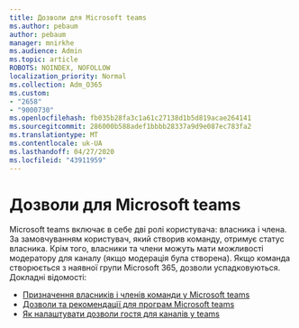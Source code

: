 ```yaml
---
title: Дозволи для Microsoft teams
ms.author: pebaum
author: pebaum
manager: mnirkhe
ms.audience: Admin
ms.topic: article
ROBOTS: NOINDEX, NOFOLLOW
localization_priority: Normal
ms.collection: Adm_O365
ms.custom:
- "2658"
- "9000730"
ms.openlocfilehash: fb035b28fa3c1a61c27138d1b5d819acae264141
ms.sourcegitcommit: 286000b588adef1bbbb28337a9d9e087ec783fa2
ms.translationtype: MT
ms.contentlocale: uk-UA
ms.lasthandoff: 04/27/2020
ms.locfileid: "43911959"
---
```

# <a name="microsoft-teams-permissions"></a>Дозволи для Microsoft teams

Microsoft teams включає в себе дві ролі користувача: власника і члена. За замовчуванням користувач, який створив команду, отримує статус власника. Крім того, власники та члени можуть мати можливості модератору для каналу (якщо модерація була створена). Якщо команда створюється з наявної групи Microsoft 365, дозволи успадковуються. Докладні відомості:

- [Призначення власників і членів команди у Microsoft teams](https://docs.microsoft.com/microsoftteams/assign-roles-permissions)
- [Дозволи та рекомендації для програм Microsoft teams](https://docs.microsoft.com/microsoftteams/app-permissions)
- [Як налаштувати дозволи гостя для каналів у teams](https://support.office.com/article/4756c468-2746-4bfd-a582-736d55fcc169)
